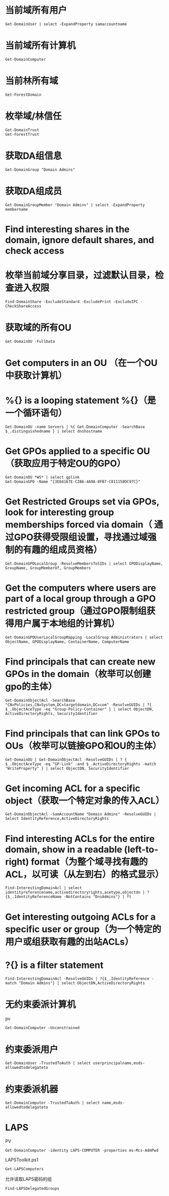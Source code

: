 # 当前域所有用户
```
Get-DomainUser | select -ExpandProperty samaccountname
```

# 当前域所有计算机
```
Get-DomainComputer
```

# 当前林所有域
```
Get-ForestDomain
```

# 枚举域/林信任
```
Get-DomainTrust
Get-ForestTrust
```

# 获取DA组信息
```
Get-DomainGroup "Domain Admins"
```

# 获取DA组成员
```
Get-DomainGroupMember "Domain Admins" | select -ExpandProperty membername
```


# Find interesting shares in the domain, ignore default shares, and check access
# 枚举当前域分享目录，过滤默认目录，检查进入权限
```
Find-DomainShare -ExcludeStandard -ExcludePrint -ExcludeIPC -CheckShareAccess
```

# 获取域的所有OU
```
Get-DomainOU -FullData
```


# Get computers in an OU （在一个OU中获取计算机）
# %{} is a looping statement %{}（是一个循环语句）
```
Get-DomainOU -name Servers | %{ Get-DomainComputer -SearchBase $_.distinguishedname } | select dnshostname
```

# Get GPOs applied to a specific OU（获取应用于特定OU的GPO）
```
Get-DomainOU *WS* | select gplink
Get-DomainGPO -Name "{3E04167E-C2B6-4A9A-8FB7-C811158DC97C}"
```


# Get Restricted Groups set via GPOs, look for interesting group memberships forced via domain（ 通过GPO获得受限组设置，寻找通过域强制的有趣的组成员资格）
```
Get-DomainGPOLocalGroup -ResolveMembersToSIDs | select GPODisplayName, GroupName, GroupMemberOf, GroupMembers
```

# Get the computers where users are part of a local group through a GPO restricted group（通过GPO限制组获得用户属于本地组的计算机）
```
Get-DomainGPOUserLocalGroupMapping -LocalGroup Administrators | select ObjectName, GPODisplayName, ContainerName, ComputerName
```

# Find principals that can create new GPOs in the domain（枚举可以创建gpo的主体）
```
Get-DomainObjectAcl -SearchBase "CN=Policies,CN=System,DC=targetdomain,DC=com" -ResolveGUIDs | ?{ $_.ObjectAceType -eq "Group-Policy-Container" } | select ObjectDN, ActiveDirectoryRights, SecurityIdentifier
```

# Find principals that can link GPOs to OUs（枚举可以链接GPO和OU的主体）
```
Get-DomainOU | Get-DomainObjectAcl -ResolveGUIDs | ? { $_.ObjectAceType -eq "GP-Link" -and $_.ActiveDirectoryRights -match "WriteProperty" } | select ObjectDN, SecurityIdentifier
```

# Get incoming ACL for a specific object（获取一个特定对象的传入ACL）
```
Get-DomainObjectAcl -SamAccountName "Domain Admins" -ResolveGUIDs | Select IdentityReference,ActiveDirectoryRights
```

# Find interesting ACLs for the entire domain, show in a readable (left-to-right) format（为整个域寻找有趣的ACL，以可读（从左到右）的格式显示）
```
Find-InterestingDomainAcl | select identityreferencename,activedirectoryrights,acetype,objectdn | ?{$_.IdentityReferenceName -NotContains "DnsAdmins"} | ft
```
# Get interesting outgoing ACLs for a specific user or group（为一个特定的用户或组获取有趣的出站ACLs）
# ?{} is a filter statement
```
Find-InterestingDomainAcl -ResolveGUIDs | ?{$_.IdentityReference -match "Domain Admins"} | select ObjectDN,ActiveDirectoryRights
```

# 无约束委派计算机

pv
```
Get-DomainComputer -Unconstrained
```

# 约束委派用户
```
Get-DomainUser -TrustedToAuth | select userprincipalname,msds-allowedtodelegateto
```

# 约束委派机器
```
Get-DomainComputer -TrustedToAuth | select name,msds-allowedtodelegateto
```

# LAPS
PV
```
Get-DomainComputer -identity LAPS-COMPUTER -properties ms-Mcs-AdmPwd
```

LAPSToolkit.ps1

```
Get-LAPSComputers
```

允许读取LAPS密码的组
```
Find-LAPSDelegatedGroups
```
